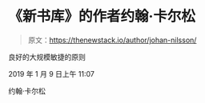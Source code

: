 # 《新书库》的作者约翰·卡尔松

> 原文：<https://thenewstack.io/author/johan-nilsson/>

良好的大规模敏捷的原则

2019 年 1 月 9 日上午 11:07

约翰·卡尔松